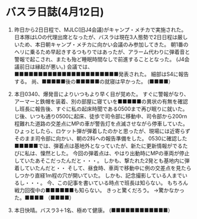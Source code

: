 # バスラ日誌(4月12日)

1. 昨日から2日日程で、MJLC(旧J4会議)がキャンプ・メチカで実施された。
   日本隊はLOの代理出席となったが、バスラは現在3人態勢で2日日程は厳しいため、本日朝キャンプ・メチカに向かい会議のみ参加してきた。
   朝1番のヘリに乗るため早起きするつもりではあったが、アラーム代わりに弾着音と警報で起こされ、またも殆ど睡眠時間なしで前進することとなった。
   (J4会議前日は縁起が悪い。)
   会議では、■■■■■■■■■■■■■■■■■■■■■■発表された。
   細部はS4に報告する。
   尚、■■■■■後の■■■■■の就寝は早かった。
   (■■■■）

2. 本日0340、爆発音によりいつもより早く目が覚めた。
   すぐに警報がなり、アーマーと鉄帽を装着、別の部屋に寝ていを■■■■■の異状の有無を確認し班長に報告後、すぐに私の起床時聞である0500まで再び眠りに就いた。
   じ後、いつも通り0500に起床、徒歩で司令部に移動中、司令部から200rn程難れた道路の交差点にMPの車が警告灯を点滅させながら停車していた。
   ひょっとしたら、ロケット弾が弾着したのかと思ったが、現場には近寄らずそのまま司令部に向かい、朝の2科への報告準備をした。
   0530に確認した■■■■■では、弾着点は基地外となっていたが、新たに更新情報がでるたびに私は、懍然とした。
   今回の弾着点は、やはり出動時にMPの車両が停止していたあそこだったんだと・・・。
   しかも、撃たれた2発とも基地内に弾着していたんだと・・
   そして、昼食時、車両で移動中に例の交差点を見たらしつかり直経1m程の穴が開いていた。
   しかも、記念撮影している人までいるし・・・。
   今、この記事を書いている時点で班長は知らない。
   もちろん戦力回復中の■■■■■■も知らない。
   きっと驚くだろう。
   →驚かなかった。■■■■
   （■■■■）

3. 本日快晴。バスラ3＋1名、極めて健康。
   (■■■■■■■■■■■■）
